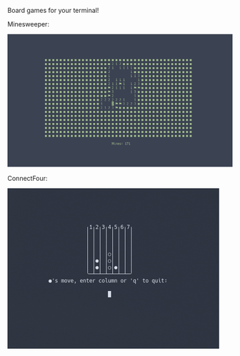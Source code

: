Board games for your terminal!

Minesweeper:

![minesweeper preview](minesweeper_preview.png)

ConnectFour:

![connect4 preview](connect4_preview.png)